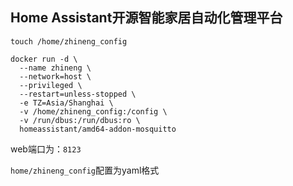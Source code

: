 ## Home Assistant开源智能家居自动化管理平台

```
touch /home/zhineng_config
```

```
docker run -d \
  --name zhineng \
  --network=host \
  --privileged \
  --restart=unless-stopped \
  -e TZ=Asia/Shanghai \
  -v /home/zhineng_config:/config \
  -v /run/dbus:/run/dbus:ro \
  homeassistant/amd64-addon-mosquitto
```

web端口为：`8123`

`home/zhineng_config`配置为yaml格式
